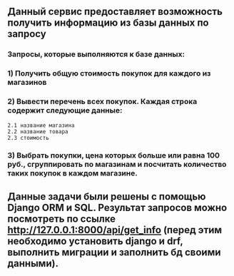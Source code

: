 ## Данный сервис предоставляет возможность получить информацию из базы данных по запросу
### Запросы, которые выполняются к базе данных:
### 1) Получить общую стоимость покупок для каждого из магазинов
### 2) Вывести перечень всех покупок. Каждая строка содержит следующие данные:
    2.1 название магазина
    2.2 название товара
    2.3 стоимость
### 3) Выбрать покупки, цена которых больше или равна 100 руб., сгруппировать по магазинам и посчитать количество таких покупок в каждом магазине.

## Данные задачи были решены с помощью Django ORM и SQL. Результат запросов можно посмотреть по ссылке http://127.0.0.1:8000/api/get_info (перед этим необходимо установить django и drf, выполнить миграции и заполнить бд своими данными). 